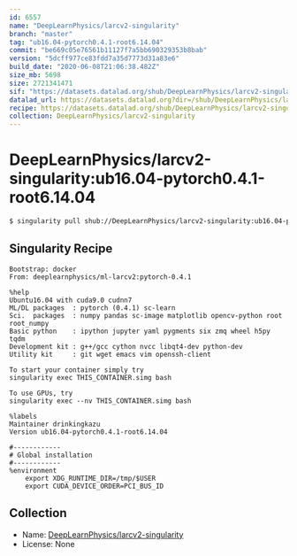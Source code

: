 ```yaml
---
id: 6557
name: "DeepLearnPhysics/larcv2-singularity"
branch: "master"
tag: "ub16.04-pytorch0.4.1-root6.14.04"
commit: "be669c05e76561b11127f7a5bb690329353b8bab"
version: "5dcff977ce83fdd7a35d7773d31a83e6"
build_date: "2020-06-08T21:06:38.482Z"
size_mb: 5698
size: 2721341471
sif: "https://datasets.datalad.org/shub/DeepLearnPhysics/larcv2-singularity/ub16.04-pytorch0.4.1-root6.14.04/2020-06-08-be669c05-5dcff977/5dcff977ce83fdd7a35d7773d31a83e6.simg"
datalad_url: https://datasets.datalad.org?dir=/shub/DeepLearnPhysics/larcv2-singularity/ub16.04-pytorch0.4.1-root6.14.04/2020-06-08-be669c05-5dcff977/
recipe: https://datasets.datalad.org/shub/DeepLearnPhysics/larcv2-singularity/ub16.04-pytorch0.4.1-root6.14.04/2020-06-08-be669c05-5dcff977/Singularity
collection: DeepLearnPhysics/larcv2-singularity
---
```


# DeepLearnPhysics/larcv2-singularity:ub16.04-pytorch0.4.1-root6.14.04

```bash
$ singularity pull shub://DeepLearnPhysics/larcv2-singularity:ub16.04-pytorch0.4.1-root6.14.04
```

## Singularity Recipe

```singularity
Bootstrap: docker
From: deeplearnphysics/ml-larcv2:pytorch-0.4.1

%help
Ubuntu16.04 with cuda9.0 cudnn7
ML/DL packages  : pytorch (0.4.1) sc-learn
Sci.  packages  : numpy pandas sc-image matplotlib opencv-python root root_numpy
Basic python    : ipython jupyter yaml pygments six zmq wheel h5py tqdm
Development kit : g++/gcc cython nvcc libqt4-dev python-dev
Utility kit     : git wget emacs vim openssh-client

To start your container simply try
singularity exec THIS_CONTAINER.simg bash

To use GPUs, try
singularity exec --nv THIS_CONTAINER.simg bash

%labels
Maintainer drinkingkazu
Version ub16.04-pytorch0.4.1-root6.14.04

#------------
# Global installation
#------------
%environment
    export XDG_RUNTIME_DIR=/tmp/$USER
    export CUDA_DEVICE_ORDER=PCI_BUS_ID
```

## Collection

 - Name: [DeepLearnPhysics/larcv2-singularity](https://github.com/DeepLearnPhysics/larcv2-singularity)
 - License: None

